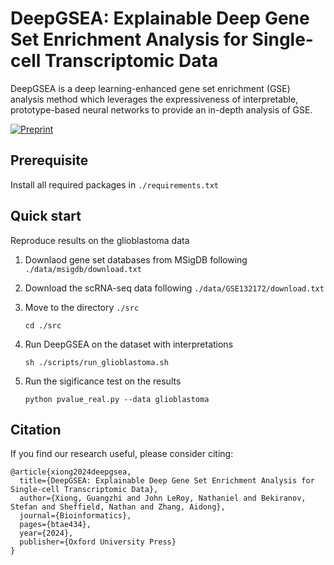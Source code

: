 # DeepGSEA: Explainable Deep Gene Set Enrichment Analysis for Single-cell Transcriptomic Data

DeepGSEA is a deep learning-enhanced gene set enrichment (GSE) analysis method which leverages the expressiveness of interpretable, prototype-based neural networks to provide an in-depth analysis of GSE.

[![Preprint](https://img.shields.io/badge/preprint-available-brightgreen)](https://www.biorxiv.org/content/10.1101/2023.11.03.565235)

## Prerequisite
Install all required packages in `./requirements.txt`

## Quick start

Reproduce results on the glioblastoma data

1. Downlaod gene set databases from MSigDB following `./data/msigdb/download.txt`

2. Download the scRNA-seq data following `./data/GSE132172/download.txt`

3. Move to the directory `./src`
    ```
    cd ./src
    ```
4. Run DeepGSEA on the dataset with interpretations
    ```
    sh ./scripts/run_glioblastoma.sh
    ```
5. Run the sigificance test on the results
    ```
    python pvalue_real.py --data glioblastoma
    ```
## Citation
If you find our research useful, please consider citing:
```
@article{xiong2024deepgsea,
  title={DeepGSEA: Explainable Deep Gene Set Enrichment Analysis for Single-cell Transcriptomic Data},
  author={Xiong, Guangzhi and John LeRoy, Nathaniel and Bekiranov, Stefan and Sheffield, Nathan and Zhang, Aidong},
  journal={Bioinformatics},
  pages={btae434},
  year={2024},
  publisher={Oxford University Press}
}
```
